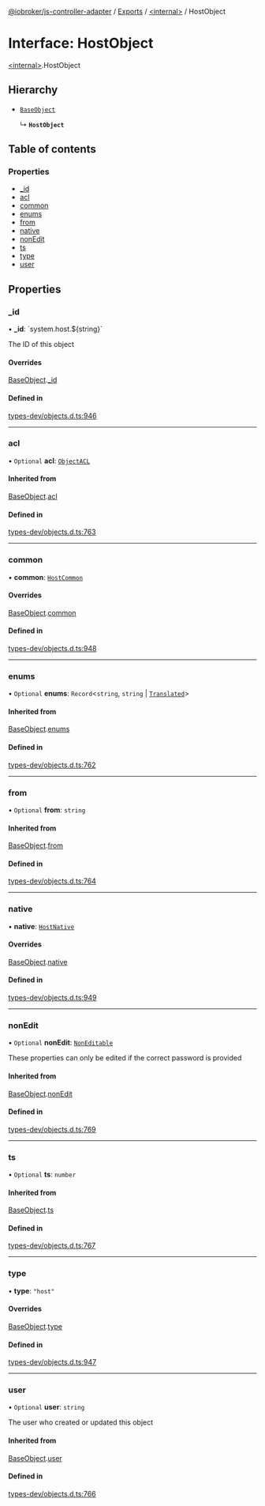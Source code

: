 [@iobroker/js-controller-adapter](../README.md) / [Exports](../modules.md) / [\<internal\>](../modules/internal_.md) / HostObject

# Interface: HostObject

[\<internal\>](../modules/internal_.md).HostObject

## Hierarchy

- [`BaseObject`](internal_.BaseObject.md)

  ↳ **`HostObject`**

## Table of contents

### Properties

- [\_id](internal_.HostObject.md#_id)
- [acl](internal_.HostObject.md#acl)
- [common](internal_.HostObject.md#common)
- [enums](internal_.HostObject.md#enums)
- [from](internal_.HostObject.md#from)
- [native](internal_.HostObject.md#native)
- [nonEdit](internal_.HostObject.md#nonedit)
- [ts](internal_.HostObject.md#ts)
- [type](internal_.HostObject.md#type)
- [user](internal_.HostObject.md#user)

## Properties

### \_id

• **\_id**: \`system.host.$\{string}\`

The ID of this object

#### Overrides

[BaseObject](internal_.BaseObject.md).[_id](internal_.BaseObject.md#_id)

#### Defined in

[types-dev/objects.d.ts:946](https://github.com/ioBroker/ioBroker.js-controller/blob/f0c31e77/packages/types-dev/objects.d.ts#L946)

___

### acl

• `Optional` **acl**: [`ObjectACL`](internal_.ObjectACL.md)

#### Inherited from

[BaseObject](internal_.BaseObject.md).[acl](internal_.BaseObject.md#acl)

#### Defined in

[types-dev/objects.d.ts:763](https://github.com/ioBroker/ioBroker.js-controller/blob/f0c31e77/packages/types-dev/objects.d.ts#L763)

___

### common

• **common**: [`HostCommon`](internal_.HostCommon.md)

#### Overrides

[BaseObject](internal_.BaseObject.md).[common](internal_.BaseObject.md#common)

#### Defined in

[types-dev/objects.d.ts:948](https://github.com/ioBroker/ioBroker.js-controller/blob/f0c31e77/packages/types-dev/objects.d.ts#L948)

___

### enums

• `Optional` **enums**: `Record`\<`string`, `string` \| [`Translated`](../modules/internal_.md#translated)\>

#### Inherited from

[BaseObject](internal_.BaseObject.md).[enums](internal_.BaseObject.md#enums)

#### Defined in

[types-dev/objects.d.ts:762](https://github.com/ioBroker/ioBroker.js-controller/blob/f0c31e77/packages/types-dev/objects.d.ts#L762)

___

### from

• `Optional` **from**: `string`

#### Inherited from

[BaseObject](internal_.BaseObject.md).[from](internal_.BaseObject.md#from)

#### Defined in

[types-dev/objects.d.ts:764](https://github.com/ioBroker/ioBroker.js-controller/blob/f0c31e77/packages/types-dev/objects.d.ts#L764)

___

### native

• **native**: [`HostNative`](internal_.HostNative.md)

#### Overrides

[BaseObject](internal_.BaseObject.md).[native](internal_.BaseObject.md#native)

#### Defined in

[types-dev/objects.d.ts:949](https://github.com/ioBroker/ioBroker.js-controller/blob/f0c31e77/packages/types-dev/objects.d.ts#L949)

___

### nonEdit

• `Optional` **nonEdit**: [`NonEditable`](internal_.NonEditable.md)

These properties can only be edited if the correct password is provided

#### Inherited from

[BaseObject](internal_.BaseObject.md).[nonEdit](internal_.BaseObject.md#nonedit)

#### Defined in

[types-dev/objects.d.ts:769](https://github.com/ioBroker/ioBroker.js-controller/blob/f0c31e77/packages/types-dev/objects.d.ts#L769)

___

### ts

• `Optional` **ts**: `number`

#### Inherited from

[BaseObject](internal_.BaseObject.md).[ts](internal_.BaseObject.md#ts)

#### Defined in

[types-dev/objects.d.ts:767](https://github.com/ioBroker/ioBroker.js-controller/blob/f0c31e77/packages/types-dev/objects.d.ts#L767)

___

### type

• **type**: ``"host"``

#### Overrides

[BaseObject](internal_.BaseObject.md).[type](internal_.BaseObject.md#type)

#### Defined in

[types-dev/objects.d.ts:947](https://github.com/ioBroker/ioBroker.js-controller/blob/f0c31e77/packages/types-dev/objects.d.ts#L947)

___

### user

• `Optional` **user**: `string`

The user who created or updated this object

#### Inherited from

[BaseObject](internal_.BaseObject.md).[user](internal_.BaseObject.md#user)

#### Defined in

[types-dev/objects.d.ts:766](https://github.com/ioBroker/ioBroker.js-controller/blob/f0c31e77/packages/types-dev/objects.d.ts#L766)
